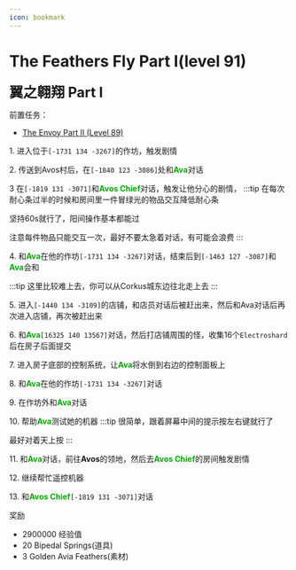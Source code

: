 ```yaml
---
icon: bookmark
---
```


# The Feathers Fly Part I(level 91)
<span style="font-size: 25px;">**翼之翱翔 Part I**</span>

前置任务：
+ [The Envoy Part II (Level 89)](/quests/lvl81-90/level%2089%20-%20the%20envoy%20part%20ii.html)

<span class="stage-index">1.</span> 进入位于`[-1731 134 -3267]`的作坊，触发剧情

<span class="stage-index">2.</span> 传送到Avos村后，在`[-1840 123 -3086]`处和<font color=00AA00>**Ava**</font>对话

<span class="stage-index">3 </span> 在`[-1819 131 -3071]`和<font color=00AA00>**Avos Chief**</font>对话，触发让他分心的剧情，
:::tip
在每次耐心条过半的时候和房间里一件冒绿光的物品交互降低耐心条

坚持60s就行了，阳间操作基本都能过

注意每件物品只能交互一次，最好不要太急着对话，有可能会浪费
:::

<span class="stage-index">4.</span> 和<font color=00AA00>**Ava**</font>在他的作坊`[-1731 134 -3267]`对话，结束后到`[-1463 127 -3087]`和<font color=00AA00>**Ava**</font>会和

:::tip
这里比较难上去，你可以从Corkus城东边往北走上去
:::

<span class="stage-index">5.</span> 进入`[-1440 134 -3109]`的店铺，和店员对话后被赶出来，然后和Ava对话后再次进入店铺，再次被赶出来

<span class="stage-index">6.</span> 和<font color=00AA00>**Ava**</font>`[16325 140 13567]`对话，然后打店铺周围的怪，收集16个`Electroshard`后在房子后面提交

<span class="stage-index">7.</span> 进入房子底部的控制系统，让<font color=00AA00>**Ava**</font>将水倒到右边的控制面板上

<span class="stage-index">8.</span> 和<font color=00AA00>**Ava**</font>在他的作坊`[-1731 134 -3267]`对话

<span class="stage-index">9.</span> 在作坊外和<font color=00AA00>**Ava**</font>对话

<span class="stage-index">10.</span> 帮助<font color=00AA00>**Ava**</font>测试她的机器
:::tip
很简单，跟着屏幕中间的提示按左右键就行了

最好对着天上按
:::

<span class="stage-index">11.</span> 和<font color=00AA00>**Ava**</font>对话，前往**Avos**的领地，然后去<font color=00AA00>**Avos Chief**</font>的房间触发剧情

<span class="stage-index">12.</span> 继续帮忙遥控机器

<span class="stage-index">13.</span> 和<font color=00AA00>**Avos Chief**</font>`[-1819 131 -3071]`对话

奖励
+ 2900000 经验值
+ 20 Bipedal Springs(道具)
+ 3 Golden Avia Feathers(素材)
